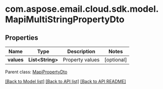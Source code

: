 
# com.aspose.email.cloud.sdk.model.MapiMultiStringPropertyDto

## Properties
Name | Type | Description | Notes
------------ | ------------- | ------------- | -------------
**values** | **List&lt;String&gt;** | Property values              |  [optional]

 Parent class: [MapiPropertyDto](MapiPropertyDto.md)
    
    


[[Back to Model list]](README.md#documentation-for-models) [[Back to API list]](README.md#documentation-for-api-endpoints) [[Back to API README]](README.md)

